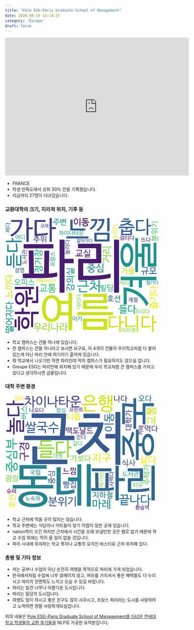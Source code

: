 ```yaml
---
title: "Pole ESG-Paris Graduate School of Management"
date: 2020-08-19 13:14:37
category: 'Europe'
draft: false
---
```


<iframe
width="600"
height="450"
frameborder="0" style="border:0"
src="https://www.google.com/maps/embed/v1/place?key=AIzaSyC9e1AME-pVmWC4hBpFdu5S4dKzyepa3HQ&q=Pole+ESG-Paris+Graduate+School+of+Management&center=48.8256896,2.3664402&zoom=14" allowfullscreen>
</iframe>

* FRANCE
* 학생 만족도에서 상위 30% 안을 기록했습니다.
* 지금까지 27명이 다녀갔습니다. 

### 교환대학의 크기, 지리적 위치, 기후 등

![gen_info-WordCloud](../univ_wordclouds_okt/gen_info/FR000006_gen_info_okt.png)

* 학교 캠퍼스는 건물 하나에 있습니다.
* 한 캠퍼스는 건물 하나라고 보시면 되구요, 이 4개의 건물이 우리학교처럼 다 붙어 있는게 아닌 파리 안에 여기저기 흩어져 있습니다.
* 뭐 학교에서 나오기만 하면 파리인데 딱히 캠퍼스가 필요하지도 않으실 겁니다.
* Groupe ESG는 파리안에 위치해 있기 때문에 우리 학교처럼 큰 캠퍼스를 가지고 있다고 생각하시면 금물입니다.


### 대학 주변 환경

![env_info-WordCloud](../univ_wordclouds_okt/env_info/FR000006_env_info_okt.png)

* 학교 근처에 먹을 곳이 많지는 않습니다.
* 학교 주변에는 식당이나 마트들이 찾기 어렵지 않은 곳에 있습니다.
* nation역이 크긴 하지만 근처에서 시간을 오래 보낼만한 곳은 별로 없기 때문에 학교 수업 외에는 딱히 올 일이 없을 것입니다.
* 파리 시내에 위치하는 학교 특히나 교통의 요지인 바스티유 근처 위치해 있다.


### 총평 및 기타 정보 
* 저는 공부나 수업이 아닌 순전히 여행을 목적으로 파리에 가게 되었습니다.
* 한국에서처럼 수업에 너무 얽매이지 않고, 여유를 가지셔서 좋은 혜택들도 다 누리시고 파리의 진면목도 느끼고 오실 수 있길 바랍니다.
* 파리는 일견 너무나 아름다운 도시입니다.
* 파리는 밀당의 도시입니다.
* 여행도 많이 하시고 좋은 친구도 많이 사귀시고, 프랑스 파리라는 도시를 사랑하려고 노력하면 정말 사랑하게되실겁니다.


위의 내용은 [Pole ESG-Paris Graduate School of Management를 다녀온 연세대학교 학생들의 교환 후기들을](http://oia.yonsei.ac.kr/partner/expReport.asp?ucode=FR000006&bgbn=A) NLP로 가공한 요약본입니다. 
